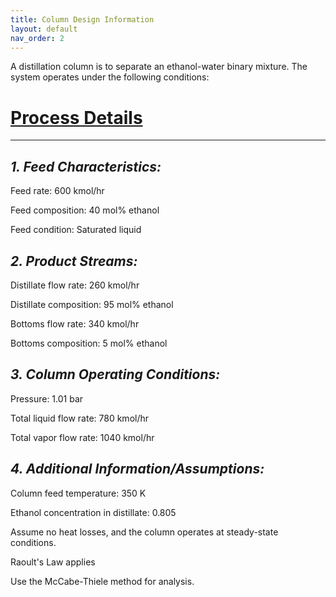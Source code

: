 ```yaml
---
title: Column Design Information
layout: default
nav_order: 2
---
```


A distillation column is to separate an ethanol-water binary mixture. The system operates under the following conditions:
# [Process Details](#Process-Details)

---


## *1. Feed Characteristics:*
  Feed rate: 600 kmol/hr
  
  Feed composition: 40 mol% ethanol
  
  Feed condition: Saturated liquid


## *2. Product Streams:*
  Distillate flow rate: 260 kmol/hr
  
  Distillate composition: 95 mol% ethanol
  
  Bottoms flow rate: 340 kmol/hr
  
  Bottoms composition: 5 mol% ethanol
  

## *3. Column Operating Conditions:*
  Pressure: 1.01 bar
  
  Total liquid flow rate: 780 kmol/hr
  
  Total vapor flow rate: 1040 kmol/hr
  

## *4. Additional Information/Assumptions:*
  Column feed temperature: 350 K
  
  Ethanol concentration in distillate: 0.805
  
  Assume no heat losses, and the column operates at steady-state conditions.
  
  Raoult's Law applies
  
  Use the McCabe-Thiele method for analysis.
